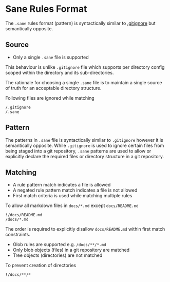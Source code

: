 # Sane Rules Format

The `.sane` rules format (pattern) is syntactically similar to [.gitignore](https://git-scm.com/docs/gitignore)
but semantically opposite.

## Source

* Only a single `.sane` file is supported

This behaviour is unlike `.gitignore` file which supports per directory config
scoped within the directory and its sub-directories.

The rationale for choosing a single `.sane` file is to maintain a single source
of truth for an acceptable directory structure.

Following files are ignored while matching

```text
/.gitignore
/.sane
```

## Pattern

The patterns in `.sane` file is syntactically similar to `.gitignore` however
it is semantically opposite. While `.gitignore` is used to ignore certain files
from being staged into a git repository, `.sane` patterns are used to allow or
explicitly declare the required files or directory structure in a git
repository.

## Matching

* A rule pattern match indicates a file is allowed
* A negated rule pattern match indicates a file is not allowed
* First match criteria is used while matching multiple rules

To allow all markdown files in `docs/*.md` except `docs/README.md`

```text
!/docs/README.md
/docs/*.md
```

The order is required to explicitly disallow `docs/README.md` within first
match constraints.

* Glob rules are supported e.g. `/docs/**/*.md`
* Only blob objects (files) in a git repository are matched
* Tree objects (directories) are not matched

To prevent creation of directories

```text
!/docs/**/*
```

